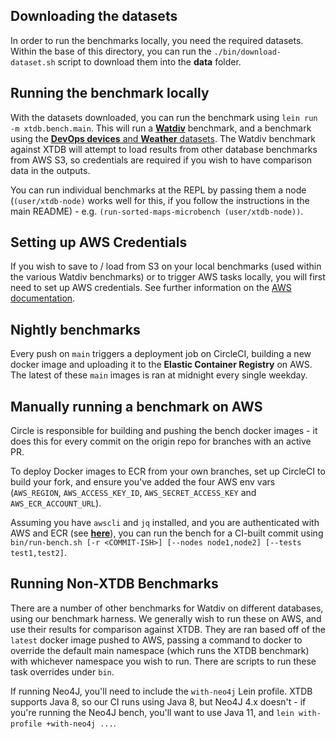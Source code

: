 ## Downloading the datasets

In order to run the benchmarks locally, you need the required datasets. Within the base of this directory, you can run the `./bin/download-dataset.sh` script to download them into the **data** folder.

## Running the benchmark locally

With the datasets downloaded, you can run the benchmark using `lein run -m xtdb.bench.main`. This will run a [**Watdiv**](https://dsg.uwaterloo.ca/watdiv/) benchmark, and a benchmark using the [**DevOps devices** and **Weather** datasets](https://docs.timescale.com/v1.2/tutorials/other-sample-datasets#in-depth-devices). The Watdiv benchmark against XTDB will attempt to load results from other database benchmarks from AWS S3, so credentials are required if you wish to have comparison data in the outputs.

You can run individual benchmarks at the REPL by passing them a node (`(user/xtdb-node)` works well for this, if you follow the instructions in the main README) - e.g. `(run-sorted-maps-microbench (user/xtdb-node))`.

## Setting up AWS Credentials

If you wish to save to / load from S3 on your local benchmarks (used within the various Watdiv benchmarks) or to trigger AWS tasks locally, you will first need to set up AWS credentials. See further information on the [AWS documentation](https://docs.aws.amazon.com/cli/latest/userguide/cli-configure-files.html).

## Nightly benchmarks

Every push on `main` triggers a deployment job on CircleCI, building a new docker image and uploading it to the **Elastic Container Registry** on AWS. The latest of these `main` images is ran at midnight every single weekday.

## Manually running a benchmark on AWS

Circle is responsible for building and pushing the bench docker images - it does this for every commit on the origin repo for branches with an active PR.

To deploy Docker images to ECR from your own branches, set up CircleCI to build your fork, and ensure you've added the four AWS env vars (`AWS_REGION`, `AWS_ACCESS_KEY_ID`, `AWS_SECRET_ACCESS_KEY` and `AWS_ECR_ACCOUNT_URL`).

Assuming you have `awscli` and `jq` installed, and you are authenticated with AWS and ECR (see [**here**](https://docs.aws.amazon.com/cli/latest/reference/ecr/get-login.html)), you can run the bench for a CI-built commit using `bin/run-bench.sh [-r <COMMIT-ISH>] [--nodes node1,node2] [--tests test1,test2]`.

## Running Non-XTDB Benchmarks

There are a number of other benchmarks for Watdiv on different databases, using our benchmark harness.
We generally wish to run these on AWS, and use their results for comparison against XTDB.
They are ran based off of the `latest` docker image pushed to AWS, passing a command to docker to override the default main namespace (which runs the XTDB benchmark) with whichever namespace you wish to run.
There are scripts to run these task overrides under `bin`.

If running Neo4J, you'll need to include the `with-neo4j` Lein profile.
XTDB supports Java 8, so our CI runs using Java 8, but Neo4J 4.x doesn't - if you're running the Neo4J bench, you'll want to use Java 11, and `lein with-profile +with-neo4j ...`.
